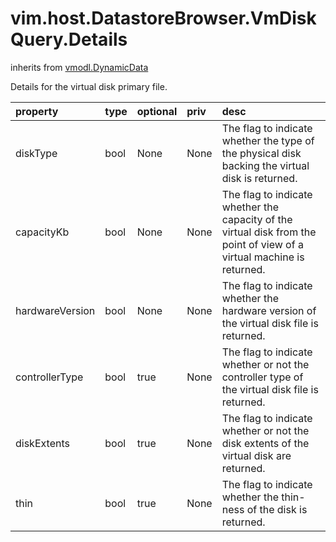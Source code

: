 vim.host.DatastoreBrowser.VmDiskQuery.Details
=============================================
inherits from [vmodl.DynamicData](docs/vmodl.DynamicData.md)


Details for the virtual disk primary file.

| property | type | optional | priv | desc |
|:---------|:-----|:---------|:-----|:-----|
| diskType | bool | None | None | The flag to indicate whether the type of the physical disk backing   the virtual disk is returned. |
| capacityKb | bool | None | None | The flag to indicate whether the capacity of the virtual disk from   the point of view of a virtual machine is returned. |
| hardwareVersion | bool | None | None | The flag to indicate whether the hardware version of the virtual disk   file is returned. |
| controllerType | bool | true | None | The flag to indicate whether or not the controller type of the virtual disk   file is returned. |
| diskExtents | bool | true | None | The flag to indicate whether or not the disk extents of the virtual disk   are returned. |
| thin | bool | true | None | The flag to indicate whether the thin-ness of the disk is returned. |



